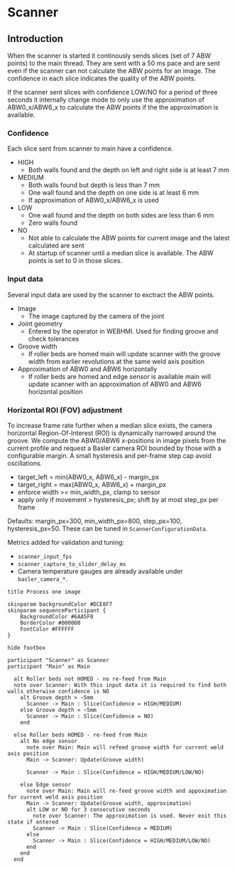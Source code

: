# Scanner

## Introduction

When the scanner is started it continously sends slices (set of 7 ABW points) to the main thread.
They are sent with a 50 ms pace and are sent even if the scanner can not calculate the ABW points for an
image. The confidence in each slice indicates the quality of the ABW points.

If the scanner sent slices with confidence LOW/NO for a period of three seconds it
internally change mode to only use the approximation of ABW0_x/ABW6_x to
calculate the ABW points if the the approximation is available.

### Confidence

Each slice sent from scanner to main have a confidence.

* HIGH
   * Both walls found and the depth on left and right side is at least 7 mm
* MEDIUM
   * Both walls found but depth is less than 7 mm
   * One wall found and the depth on one side is at least 6 mm
   * If approximation of ABW0_x/ABW6_x is used
* LOW
   * One wall found and the depth on both sides are less than 6 mm
   * Zero walls found
* NO
   * Not able to calculate the ABW points for current image and the latest calculated are sent
   * At startup of scanner until a median slice is available. The ABW points is set to 0 in those slices.

### Input data

Several input data are used by the scanner to exctract the ABW points.

* Image
   * The image captured by the camera of the joint
* Joint geometry
   * Entered by the operator in WEBHMI. Used for finding groove and check tolerances
* Groove width
   * If roller beds are homed main will update scanner with the groove width from earlier revolutions at the same weld axis position
* Approximation of ABW0 and ABW6 horizontally
   * If roller beds are homed and edge sensor is available main will update scanner with an approximation of ABW0 and ABW6 horizontal position

### Horizontal ROI (FOV) adjustment

To increase frame rate further when a median slice exists, the camera horizontal Region-Of-Interest (ROI) is dynamically narrowed around the groove. We compute the ABW0/ABW6 x-positions in image pixels from the current profile and request a Basler camera ROI bounded by those with a configurable margin. A small hysteresis and per-frame step cap avoid oscillations.

- target_left = min(ABW0_x, ABW6_x) - margin_px
- target_right = max(ABW0_x, ABW6_x) + margin_px
- enforce width >= min_width_px, clamp to sensor
- apply only if movement > hysteresis_px; shift by at most step_px per frame

Defaults: margin_px=300, min_width_px=800, step_px=100, hysteresis_px=50. These can be tuned in `ScannerConfigurationData`.

Metrics added for validation and tuning:
- `scanner_input_fps`
- `scanner_capture_to_slider_delay_ms`
- Camera temperature gauges are already available under `basler_camera_*`.

```plantuml
title Process one image

skinparam backgroundColor #DCE8F7
skinparam sequenceParticipant {
    BackgroundColor #6AA5F0
    BorderColor #000000
    FontColor #FFFFFF
}

hide footbox

participant "Scanner" as Scanner
participant "Main" as Main

  alt Roller beds not HOMED - no re-feed from Main
  note over Scanner: With this input data it is required to find both walls otherwise confidence is NO
    alt Groove depth > ~5mm
      Scanner -> Main : Slice(Confidence = HIGH/MEDIUM)
    else Groove depth < ~5mm
      Scanner -> Main : Slice(Confidence = NO)
    end
    
  else Roller beds HOMED - re-feed from Main
    alt No edge sensor
      note over Main: Main will refeed groove width for current weld axis position
      Main -> Scanner: Update(Groove width)

      Scanner -> Main : Slice(Confidence = HIGH/MEDIUM/LOW/NO)

    else Edge sensor
      note over Main: Main will re-feed groove width and appoximation for current weld axis position
      Main -> Scanner: Update(Groove width, approximation)
      alt LOW or NO for 3 consecutive seconds
        note over Scanner: The approximation is used. Never exit this state if entered
        Scanner -> Main : Slice(Confidence = MEDIUM)
      else
        Scanner -> Main : Slice(Confidence = HIGH/MEDIUM/LOW/NO)
      end
    end
  end
```
